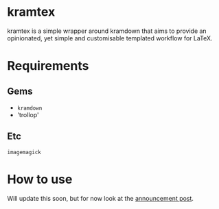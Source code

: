 kramtex
=======

kramtex is a simple wrapper around kramdown that aims to provide an
opinionated, yet simple and customisable templated workflow for LaTeX.

Requirements
============

Gems
----

 - `kramdown`
 - 'trollop'

Etc
---

`imagemagick`

How to use
==========
Will update this soon, but for now look at the [announcement post][apost].

[apost]: http://gregory.goltsov.info/blog/beautiful-documents-with-markdown/ 
